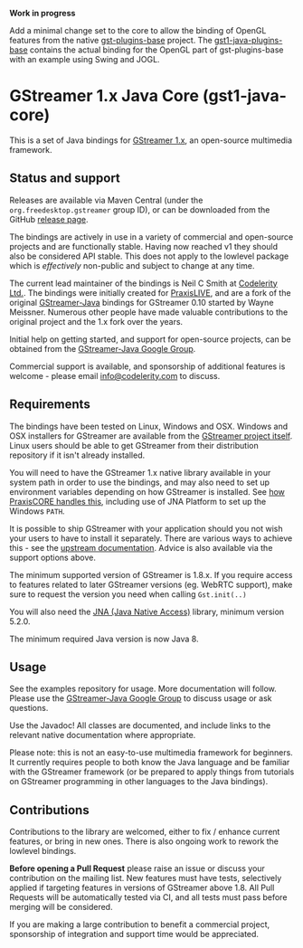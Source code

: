 **Work in progress**

Add a minimal change set to the core to allow the binding of OpenGL features from the native
[gst-plugins-base](https://gitlab.freedesktop.org/gstreamer/gst-plugins-base) project.
The [gst1-java-plugins-base](https://github.com/Chatanga/gst1-java-plugins-base) contains
the actual binding for the OpenGL part of gst-plugins-base with an example using Swing and JOGL.

GStreamer 1.x Java Core (gst1-java-core)
========================================

This is a set of Java bindings for [GStreamer 1.x][gstreamer], an open-source 
multimedia framework.

## Status and support

Releases are available via Maven Central (under the `org.freedesktop.gstreamer`
group ID), or can be downloaded from the GitHub [release page][gst1-releases].

The bindings are actively in use in a variety of commercial and open-source projects
and are functionally stable. Having now reached v1 they should also be considered
API stable. This does not apply to the lowlevel package which is _effectively_ non-public
and subject to change at any time.

The current lead maintainer of the bindings is Neil C Smith at
[Codelerity Ltd.][codelerity]. The bindings were initially created for [PraxisLIVE][praxislive],
and are a fork of the original [GStreamer-Java][gstreamer-java] bindings for 
GStreamer 0.10 started by Wayne Meissner. Numerous other people have made valuable
contributions to the original project and the 1.x fork over the years.

Initial help on getting started, and support for open-source projects, can be obtained
from the [GStreamer-Java Google Group][gstreamer-java-group].

Commercial support is available, and sponsorship of additional features is welcome - please
email info@codelerity.com to discuss.

## Requirements

The bindings have been tested on Linux, Windows and OSX. Windows and OSX installers
for GStreamer are available from the [GStreamer project itself][gstreamer-download].
Linux users should be able to get GStreamer from their distribution repository if it
isn't already installed.

You will need to have the GStreamer 1.x native library available in your system path
in order to use the bindings, and may also need to set up environment variables
depending on how GStreamer is installed. See [how PraxisCORE handles this][praxiscore-gstreamer],
including use of JNA Platform to set up the Windows `PATH`.

It is possible to ship GStreamer with your application should you not wish your users
to have to install it separately. There are various ways to achieve this - see the
[upstream documentation][gstreamer-deploy]. Advice is also available via the support
options above.

The minimum supported version of GStreamer is 1.8.x. If you require access to features
related to later GStreamer versions (eg. WebRTC support), make sure to request the
version you need when calling `Gst.init(..)`

You will also need the [JNA (Java Native Access)][jna] library, minimum version 5.2.0.

The minimum required Java version is now Java 8.

## Usage

See the examples repository for usage. More documentation will follow. Please use the
[GStreamer-Java Google Group][gstreamer-java-group] to discuss usage or ask questions.

Use the Javadoc! All classes are documented, and include links to the relevant
native documentation where appropriate.

Please note: this is not an easy-to-use multimedia framework for beginners. It currently
requires people to both know the Java language and be familiar with the GStreamer framework
(or be prepared to apply things from tutorials on GStreamer programming in other languages
to the Java bindings).

## Contributions

Contributions to the library are welcomed, either to fix / enhance current features,
or bring in new ones. There is also ongoing work to rework the lowlevel bindings.

**Before opening a Pull Request** please raise an issue or discuss your contribution on
the mailing list. New features must have tests, selectively applied if targeting
features in versions of GStreamer above 1.8. All Pull Requests will be automatically
tested via CI, and all tests must pass before merging will be considered.

If you are making a large contribution to benefit a commercial project, sponsorship
of integration and support time would be appreciated.


[gstreamer]: https://gstreamer.freedesktop.org/
[gstreamer-download]: https://gstreamer.freedesktop.org/download/
[gstreamer-deploy]: https://gstreamer.freedesktop.org/documentation/deploying/index.html
[gstreamer-java]: https://github.com/gstreamer-java/gstreamer-java
[gst1-releases]: https://github.com/gstreamer-java/gst1-java-core/releases
[gstreamer-java-group]: https://groups.google.com/forum/#!forum/gstreamer-java
[jna]: https://github.com/java-native-access/jna
[codelerity]: https://www.codelerity.com
[praxislive]: https://www.praxislive.org
[praxiscore-gstreamer]: https://github.com/praxis-live/praxis/blob/master/praxis.video.gstreamer/src/org/praxislive/video/gstreamer/components/GStreamerLibrary.java#L45

